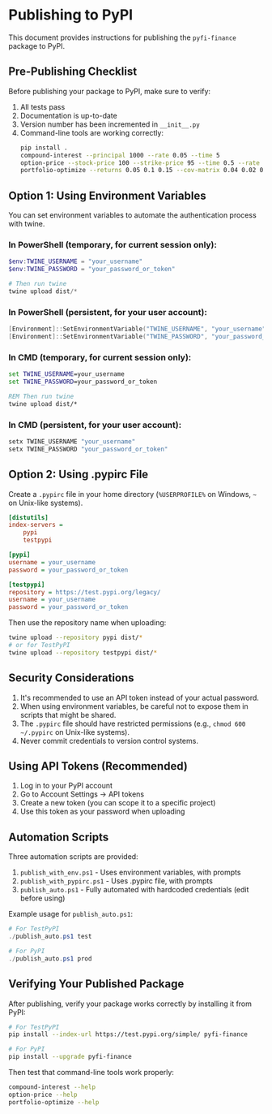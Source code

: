 # Publishing to PyPI

This document provides instructions for publishing the `pyfi-finance` package to PyPI.

## Pre-Publishing Checklist

Before publishing your package to PyPI, make sure to verify:

1. All tests pass
2. Documentation is up-to-date
3. Version number has been incremented in `__init__.py`
4. Command-line tools are working correctly:
   ```bash
   pip install .
   compound-interest --principal 1000 --rate 0.05 --time 5
   option-price --stock-price 100 --strike-price 95 --time 0.5 --rate 0.02 --volatility 0.25
   portfolio-optimize --returns 0.05 0.1 0.15 --cov-matrix 0.04 0.02 0.01 0.02 0.09 0.03 0.01 0.03 0.16
   ```

## Option 1: Using Environment Variables

You can set environment variables to automate the authentication process with twine.

### In PowerShell (temporary, for current session only):

```powershell
$env:TWINE_USERNAME = "your_username"
$env:TWINE_PASSWORD = "your_password_or_token"

# Then run twine
twine upload dist/*
```

### In PowerShell (persistent, for your user account):

```powershell
[Environment]::SetEnvironmentVariable("TWINE_USERNAME", "your_username", "User")
[Environment]::SetEnvironmentVariable("TWINE_PASSWORD", "your_password_or_token", "User")
```

### In CMD (temporary, for current session only):

```cmd
set TWINE_USERNAME=your_username
set TWINE_PASSWORD=your_password_or_token

REM Then run twine
twine upload dist/*
```

### In CMD (persistent, for your user account):

```cmd
setx TWINE_USERNAME "your_username"
setx TWINE_PASSWORD "your_password_or_token"
```

## Option 2: Using .pypirc File

Create a `.pypirc` file in your home directory (`%USERPROFILE%` on Windows, `~` on Unix-like systems).

```ini
[distutils]
index-servers =
    pypi
    testpypi

[pypi]
username = your_username
password = your_password_or_token

[testpypi]
repository = https://test.pypi.org/legacy/
username = your_username
password = your_password_or_token
```

Then use the repository name when uploading:

```bash
twine upload --repository pypi dist/*
# or for TestPyPI
twine upload --repository testpypi dist/*
```

## Security Considerations

1. It's recommended to use an API token instead of your actual password.
2. When using environment variables, be careful not to expose them in scripts that might be shared.
3. The `.pypirc` file should have restricted permissions (e.g., `chmod 600 ~/.pypirc` on Unix-like systems).
4. Never commit credentials to version control systems.

## Using API Tokens (Recommended)

1. Log in to your PyPI account
2. Go to Account Settings → API tokens
3. Create a new token (you can scope it to a specific project)
4. Use this token as your password when uploading

## Automation Scripts

Three automation scripts are provided:

1. `publish_with_env.ps1` - Uses environment variables, with prompts
2. `publish_with_pypirc.ps1` - Uses .pypirc file, with prompts
3. `publish_auto.ps1` - Fully automated with hardcoded credentials (edit before using)

Example usage for `publish_auto.ps1`:

```powershell
# For TestPyPI
./publish_auto.ps1 test

# For PyPI
./publish_auto.ps1 prod
```

## Verifying Your Published Package

After publishing, verify your package works correctly by installing it from PyPI:

```bash
# For TestPyPI
pip install --index-url https://test.pypi.org/simple/ pyfi-finance

# For PyPI
pip install --upgrade pyfi-finance
```

Then test that command-line tools work properly:

```bash
compound-interest --help
option-price --help
portfolio-optimize --help
``` 